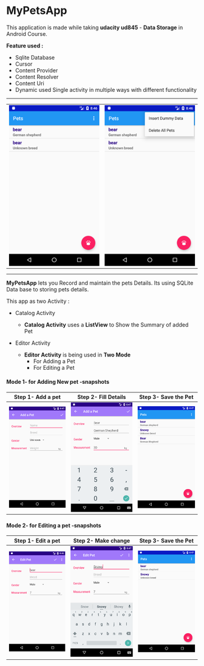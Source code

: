 # MyPetsApp
This application is made while taking **udacity ud845** - **Data Storage** in Android Course.

**Feature used :**
  - Sqlite Database
  - Cursor
  - Content Provider
  - Content Resolver
  - Content Uri
  - Dynamic used Single activity in multiple ways with different functionality

---

|               |              |
| :-----------: | :----------: |
| ![](p01.png ) | ![](p02.png) |

---
**MyPetsApp**  lets you Record and maintain the pets Details. Its using SQLite Data base to storing pets details.

This app as two Activity :
  - Catalog Activity
    - **Catalog Activity** uses a **ListView** to Show the Summary of added Pet

  - Editor Activity
    - **Editor Activity** is being used in **Two Mode** 
      - For Adding a Pet
      - For Editing a Pet

  #### Mode 1- for Adding New pet -snapshots
| Step 1- Add a pet | Step 2- Fill Details | Step 3- Save the Pet |
| :---------------: | :------------------: | :------------------: |
|   ![](p06.png )   |     ![](p07.png)     |     ![](p08.png)     |

  #### Mode 2- for Editing a pet -snapshots

| Step 1- Edit a pet | Step 2- Make change | Step 3- Save the Pet |
| :----------------: | :-----------------: | :------------------: |
|   ![](p03.png )    |    ![](p04.png)     |     ![](p05.png)     |



